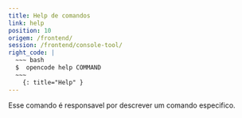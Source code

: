 ```yaml
---
title: Help de comandos
link: help
position: 10
origem: /frontend/ 
session: /frontend/console-tool/
right_code: |
  ~~~ bash
  $  opencode help COMMAND 
  ~~~
    {: title="Help" }
---
```


Esse comando é responsavel por descrever um comando especifico.
